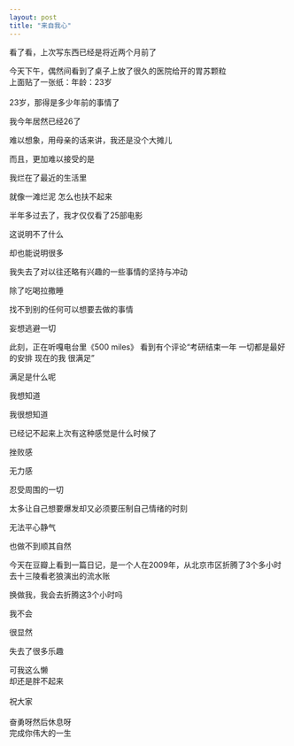 ```yaml
---
layout: post
title: "来自我心"
---
```



看了看，上次写东西已经是将近两个月前了

今天下午，偶然间看到了桌子上放了很久的医院给开的胃苏颗粒  
上面贴了一张纸：年龄：23岁  
<br>
23岁，那得是多少年前的事情了

我今年居然已经26了

难以想象，用母亲的话来讲，我还是没个大摊儿

而且，更加难以接受的是

我烂在了最近的生活里

就像一滩烂泥 怎么也扶不起来

半年多过去了，我才仅仅看了25部电影

这说明不了什么

却也能说明很多

我失去了对以往还略有兴趣的一些事情的坚持与冲动

除了吃喝拉撒睡

找不到别的任何可以想要去做的事情

妄想逃避一切

此刻，正在听嘎电台里《500 miles》 看到有个评论“考研结束一年 一切都是最好的安排 现在的我 很满足”

满足是什么呢

我想知道

我很想知道

已经记不起来上次有这种感觉是什么时候了

挫败感

无力感

忍受周围的一切

太多让自己想要爆发却又必须要压制自己情绪的时刻

无法平心静气

也做不到顺其自然

今天在豆瓣上看到一篇日记，是一个人在2009年，从北京市区折腾了3个多小时去十三陵看老狼演出的流水账

换做我，我会去折腾这3个小时吗

我不会

很显然

失去了很多乐趣

可我这么懒  
却还是胖不起来  
<br>
祝大家  
<br>
奋勇呀然后休息呀  
完成你伟大的一生
